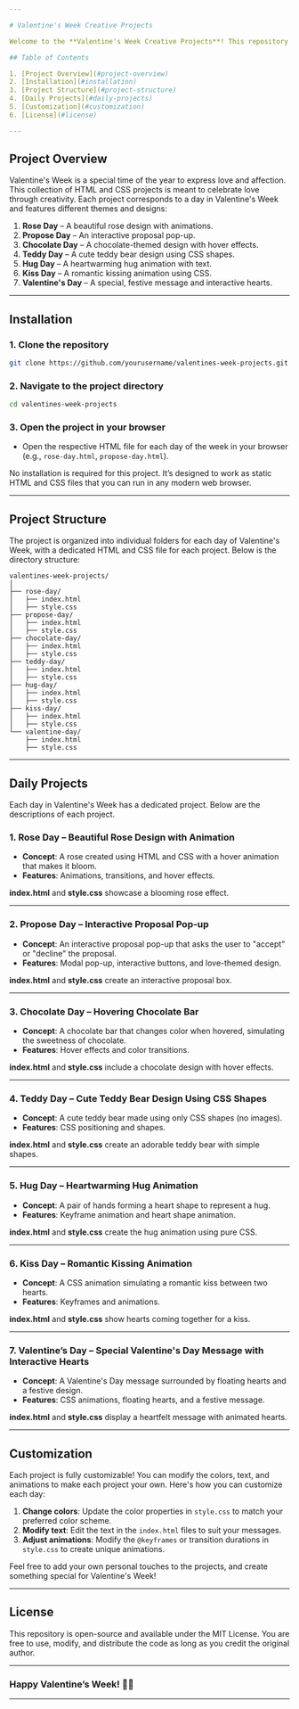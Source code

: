 ```yaml
---

# Valentine's Week Creative Projects

Welcome to the **Valentine's Week Creative Projects**! This repository contains seven unique HTML and CSS projects, each corresponding to a day of Valentine’s Week. Each project represents a theme inspired by love, affection, and celebration, using just HTML and CSS to create visually appealing designs and interactive experiences.

## Table of Contents

1. [Project Overview](#project-overview)
2. [Installation](#installation)
3. [Project Structure](#project-structure)
4. [Daily Projects](#daily-projects)
5. [Customization](#customization)
6. [License](#license)

---
```


## Project Overview

Valentine's Week is a special time of the year to express love and affection. This collection of HTML and CSS projects is meant to celebrate love through creativity. Each project corresponds to a day in Valentine's Week and features different themes and designs:

1. **Rose Day** – A beautiful rose design with animations.
2. **Propose Day** – An interactive proposal pop-up.
3. **Chocolate Day** – A chocolate-themed design with hover effects.
4. **Teddy Day** – A cute teddy bear design using CSS shapes.
5. **Hug Day** – A heartwarming hug animation with text.
6. **Kiss Day** – A romantic kissing animation using CSS.
7. **Valentine's Day** – A special, festive message and interactive hearts.

---

## Installation

### 1. Clone the repository

```bash
git clone https://github.com/yourusername/valentines-week-projects.git
```

### 2. Navigate to the project directory

```bash
cd valentines-week-projects
```

### 3. Open the project in your browser

- Open the respective HTML file for each day of the week in your browser (e.g., `rose-day.html`, `propose-day.html`).

No installation is required for this project. It’s designed to work as static HTML and CSS files that you can run in any modern web browser.

---

## Project Structure

The project is organized into individual folders for each day of Valentine's Week, with a dedicated HTML and CSS file for each project. Below is the directory structure:

```
valentines-week-projects/
│
├── rose-day/
│   ├── index.html
│   ├── style.css
├── propose-day/
│   ├── index.html
│   ├── style.css
├── chocolate-day/
│   ├── index.html
│   ├── style.css
├── teddy-day/
│   ├── index.html
│   ├── style.css
├── hug-day/
│   ├── index.html
│   ├── style.css
├── kiss-day/
│   ├── index.html
│   ├── style.css
└── valentine-day/
    ├── index.html
    ├── style.css
```

---

## Daily Projects

Each day in Valentine's Week has a dedicated project. Below are the descriptions of each project.

### 1. **Rose Day** – Beautiful Rose Design with Animation

- **Concept**: A rose created using HTML and CSS with a hover animation that makes it bloom.
- **Features**: Animations, transitions, and hover effects.

**index.html** and **style.css** showcase a blooming rose effect.

---

### 2. **Propose Day** – Interactive Proposal Pop-up

- **Concept**: An interactive proposal pop-up that asks the user to "accept" or "decline" the proposal.
- **Features**: Modal pop-up, interactive buttons, and love-themed design.

**index.html** and **style.css** create an interactive proposal box.

---

### 3. **Chocolate Day** – Hovering Chocolate Bar

- **Concept**: A chocolate bar that changes color when hovered, simulating the sweetness of chocolate.
- **Features**: Hover effects and color transitions.

**index.html** and **style.css** include a chocolate design with hover effects.

---

### 4. **Teddy Day** – Cute Teddy Bear Design Using CSS Shapes

- **Concept**: A cute teddy bear made using only CSS shapes (no images).
- **Features**: CSS positioning and shapes.

**index.html** and **style.css** create an adorable teddy bear with simple shapes.

---

### 5. **Hug Day** – Heartwarming Hug Animation

- **Concept**: A pair of hands forming a heart shape to represent a hug.
- **Features**: Keyframe animation and heart shape animation.

**index.html** and **style.css** create the hug animation using pure CSS.

---

### 6. **Kiss Day** – Romantic Kissing Animation

- **Concept**: A CSS animation simulating a romantic kiss between two hearts.
- **Features**: Keyframes and animations.

**index.html** and **style.css** show hearts coming together for a kiss.

---

### 7. **Valentine’s Day** – Special Valentine's Day Message with Interactive Hearts

- **Concept**: A Valentine's Day message surrounded by floating hearts and a festive design.
- **Features**: CSS animations, floating hearts, and a festive message.

**index.html** and **style.css** display a heartfelt message with animated hearts.

---

## Customization

Each project is fully customizable! You can modify the colors, text, and animations to make each project your own. Here's how you can customize each day:

1. **Change colors**: Update the color properties in `style.css` to match your preferred color scheme.
2. **Modify text**: Edit the text in the `index.html` files to suit your messages.
3. **Adjust animations**: Modify the `@keyframes` or transition durations in `style.css` to create unique animations.

Feel free to add your own personal touches to the projects, and create something special for Valentine's Week!

---

## License

This repository is open-source and available under the MIT License. You are free to use, modify, and distribute the code as long as you credit the original author.

---

### Happy Valentine’s Week! 💖✨

---
